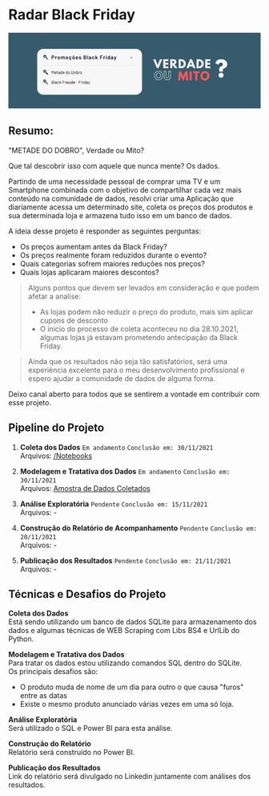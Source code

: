 # Radar Black Friday

![](bin/imgs/capa.jpg)


## Resumo:
<p>
"METADE DO DOBRO", Verdade ou Mito? <br>

Que tal descobrir isso com aquele que nunca mente? Os dados. <br>

Partindo de uma necessidade pessoal de comprar uma TV e um Smartphone combinada com o objetivo de compartilhar cada vez mais conteúdo na comunidade de dados, resolvi criar uma Aplicação que diariamente acessa um determinado site, coleta os preços dos produtos e sua determinada loja e armazena tudo isso em um banco de dados. 

</p>

A ideia desse projeto é responder as seguintes perguntas:
* Os preços aumentam antes da Black Friday?
* Os preços realmente foram reduzidos durante o evento? 
* Quais categorias sofrem maiores reduções nos preços? 
* Quais lojas aplicaram maiores descontos? 

>Alguns pontos que devem ser levados em consideração e que podem afetar a analise:
>* As lojas podem não reduzir o preço do produto, mais sim aplicar cupons de desconto
>* O inicio do processo de coleta aconteceu no dia 28.10.2021, algumas lojas já estavam prometendo antecipação da Black Friday.


>Ainda que os resultados não seja tão satisfatórios, será uma experiência excelente para o meu desenvolvimento profissional e espero ajudar a comunidade de dados de alguma forma.


Deixo canal aberto para todos que se sentirem a vontade em contribuir com esse projeto.


## Pipeline do Projeto

1. **Coleta dos Dados** ```Em andamento``` ```Conclusão em: 30/11/2021```<br>
   Arquivos: [/Notebooks](/Notebooks)
   
2. **Modelagem e Tratativa dos Dados** ```Em andamento``` ```Conclusão em: 30/11/2021```<br>
   Arquivos: [Amostra de Dados Coletados](amostra_dados.zip)
   
3. **Análise Exploratória** ```Pendente``` ```Conclusão em: 15/11/2021```<br>
   Arquivos: -
   
4. **Construção do Relatório de Acompanhamento** ```Pendente``` ```Conclusão em: 20/11/2021```<br>
   Arquivos: -
   
5. **Publicação dos Resultados** ```Pendente``` ```Conclusão em: 21/11/2021```<br>
   Arquivos: -


## Técnicas e Desafios do Projeto

**Coleta dos Dados**<br>
Está sendo utilizando um banco de dados SQLite para armazenamento dos dados e algumas técnicas de WEB Scraping com Libs BS4 e UrlLib do Python. 
<br>

**Modelagem e Tratativa dos Dados**<br>
Para tratar os dados estou utilizando comandos SQL dentro do SQLite.<br>
Os principais desafios são:
* O produto muda de nome de um dia para outro o que causa "furos" entre as datas
* Existe o mesmo produto anunciado várias vezes em uma só loja. 

**Análise Exploratória**<br>
Será utilizado o SQL e Power BI para esta análise.<br>

**Construção do Relatório**<br>
Relatório será construído no Power BI.<br>

**Publicação dos Resultados**<br>
Link do relatório será divulgado no Linkedin juntamente com análises dos resultados.<br>



